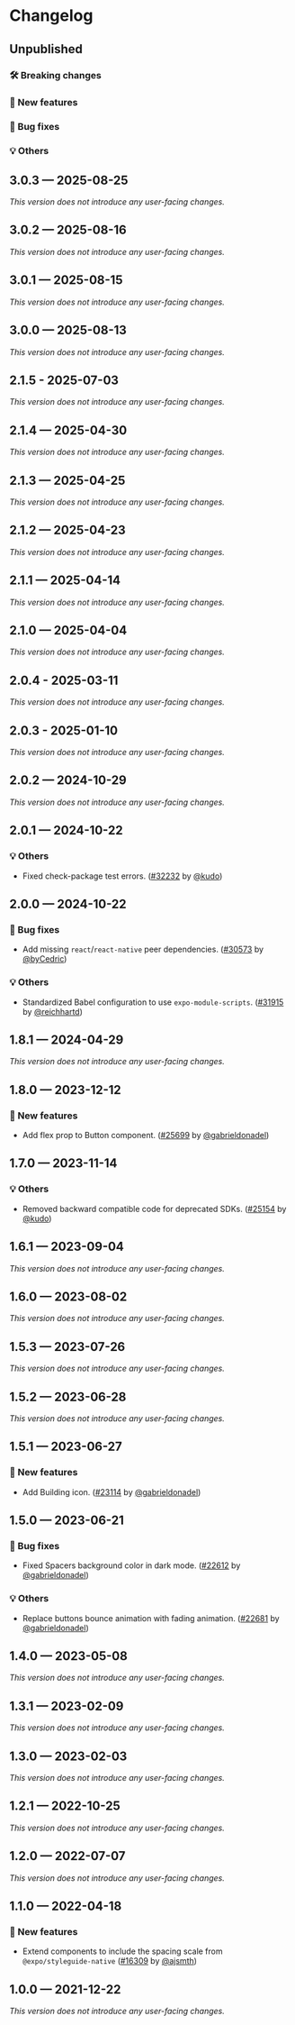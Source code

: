 # Changelog

## Unpublished

### 🛠 Breaking changes

### 🎉 New features

### 🐛 Bug fixes

### 💡 Others

## 3.0.3 — 2025-08-25

_This version does not introduce any user-facing changes._

## 3.0.2 — 2025-08-16

_This version does not introduce any user-facing changes._

## 3.0.1 — 2025-08-15

_This version does not introduce any user-facing changes._

## 3.0.0 — 2025-08-13

_This version does not introduce any user-facing changes._

## 2.1.5 - 2025-07-03

_This version does not introduce any user-facing changes._

## 2.1.4 — 2025-04-30

_This version does not introduce any user-facing changes._

## 2.1.3 — 2025-04-25

_This version does not introduce any user-facing changes._

## 2.1.2 — 2025-04-23

_This version does not introduce any user-facing changes._

## 2.1.1 — 2025-04-14

_This version does not introduce any user-facing changes._

## 2.1.0 — 2025-04-04

_This version does not introduce any user-facing changes._

## 2.0.4 - 2025-03-11

_This version does not introduce any user-facing changes._

## 2.0.3 - 2025-01-10

_This version does not introduce any user-facing changes._

## 2.0.2 — 2024-10-29

_This version does not introduce any user-facing changes._

## 2.0.1 — 2024-10-22

### 💡 Others

- Fixed check-package test errors. ([#32232](https://github.com/expo/expo/pull/32232) by [@kudo](https://github.com/kudo))

## 2.0.0 — 2024-10-22

### 🐛 Bug fixes

- Add missing `react`/`react-native` peer dependencies. ([#30573](https://github.com/expo/expo/pull/30573) by [@byCedric](https://github.com/byCedric))

### 💡 Others

- Standardized Babel configuration to use `expo-module-scripts`. ([#31915](https://github.com/expo/expo/pull/31915) by [@reichhartd](https://github.com/reichhartd))

## 1.8.1 — 2024-04-29

_This version does not introduce any user-facing changes._

## 1.8.0 — 2023-12-12

### 🎉 New features

- Add flex prop to Button component. ([#25699](https://github.com/expo/expo/pull/25699) by [@gabrieldonadel](https://github.com/gabrieldonadel))

## 1.7.0 — 2023-11-14

### 💡 Others

- Removed backward compatible code for deprecated SDKs. ([#25154](https://github.com/expo/expo/pull/25154) by [@kudo](https://github.com/kudo))

## 1.6.1 — 2023-09-04

_This version does not introduce any user-facing changes._

## 1.6.0 — 2023-08-02

_This version does not introduce any user-facing changes._

## 1.5.3 — 2023-07-26

_This version does not introduce any user-facing changes._

## 1.5.2 — 2023-06-28

_This version does not introduce any user-facing changes._

## 1.5.1 — 2023-06-27

### 🎉 New features

- Add Building icon. ([#23114](https://github.com/expo/expo/pull/23114) by [@gabrieldonadel](https://github.com/gabrieldonadel))

## 1.5.0 — 2023-06-21

### 🐛 Bug fixes

- Fixed Spacers background color in dark mode. ([#22612](https://github.com/expo/expo/pull/22612) by [@gabrieldonadel](https://github.com/gabrieldonadel))

### 💡 Others

- Replace buttons bounce animation with fading animation. ([#22681](https://github.com/expo/expo/pull/22681) by [@gabrieldonadel](https://github.com/gabrieldonadel))

## 1.4.0 — 2023-05-08

_This version does not introduce any user-facing changes._

## 1.3.1 — 2023-02-09

_This version does not introduce any user-facing changes._

## 1.3.0 — 2023-02-03

_This version does not introduce any user-facing changes._

## 1.2.1 — 2022-10-25

_This version does not introduce any user-facing changes._

## 1.2.0 — 2022-07-07

_This version does not introduce any user-facing changes._

## 1.1.0 — 2022-04-18

### 🎉 New features

- Extend components to include the spacing scale from `@expo/styleguide-native` ([#16309](https://github.com/expo/expo/pull/16309) by [@ajsmth](https://github.com/ajsmth))

## 1.0.0 — 2021-12-22

_This version does not introduce any user-facing changes._
